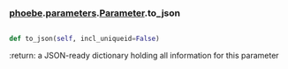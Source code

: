 ### [phoebe](phoebe.md).[parameters](phoebe.parameters.md).[Parameter](phoebe.parameters.Parameter.md).to_json

```py

def to_json(self, incl_uniqueid=False)

```



:return: a JSON-ready dictionary holding all information for this
    parameter


